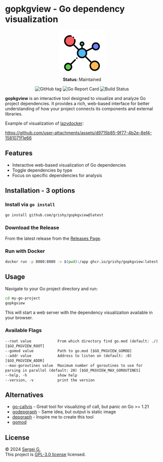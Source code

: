 # gopkgview - Go dependency visualization

<p align="center">
  <img src="./frontend/public/favicon.png" width="150">
   <br />
   <strong>Status: </strong>Maintained
</p>

<p align="center">
  <img src="https://img.shields.io/github/v/tag/grishy/gopkgview" alt="GitHub tag">
  <img src="https://goreportcard.com/badge/github.com/grishy/gopkgview" alt="Go Report Card">
  <img src="https://github.com/grishy/gopkgview/actions/workflows/release.yml/badge.svg" alt="Build Status">

**gopkgview** is an interactive tool designed to visualize and analyze Go project dependencies. It provides a rich, web-based interface for better understanding of how your project connects its components and external libraries.

Example of visualization of [lazydocker](https://github.com/jesseduffield/lazydocker):

https://github.com/user-attachments/assets/d9715b85-9f77-4b2e-8ef4-1581071f1e66

## Features

- Interactive web-based visualization of Go dependencies
- Toggle dependencies by type
- Focus on specific dependencies for analysis

## Installation - 3 options

### Install via `go install`

```bash
go install github.com/grishy/gopkgview@latest
```

### Download the Release

From the latest release from the [Releases Page](https://github.com/grishy/gopkgview/releases).

### Run with Docker

```bash
docker run -p 8080:8080 -v $(pwd):/app ghcr.io/grishy/gopkgview:latest
```

## Usage

Navigate to your Go project directory and run:

```bash
cd my-go-project
gopkgview
```

This will start a web server with the dependency visualization available in your browser.

### Available Flags

```plaintext
--root value            From which directory find go.mod (default: ./) [$GO_PKGVIEW_ROOT]
--gomod value           Path to go.mod [$GO_PKGVIEW_GOMOD]
--addr value            Address to listen on (default: :0) [$GO_PKGVIEW_ADDR]
--max-goroutines value  Maximum number of goroutines to use for parsing in parallel (default: 20) [$GO_PKGVIEW_MAX_GOROUTINES]
--help, -h              show help
--version, -v           print the version
```

## Alternatives

- [go-callvis](https://github.com/ondrajz/go-callvis) - Great tool for visualizing of call, but panic on Go >= 1.21
- [godepgraph](https://github.com/kisielk/godepgraph) - Same idea, but output is static image
- [depgraph](https://github.com/becheran/depgraph) - Inspire me to create this tool
- [gomod](https://github.com/Helcaraxan/gomod)

## License

© 2024 [Sergei G.](https://github.com/grishy)  
This project is [GPL-3.0 license](./LICENSE) licensed.

